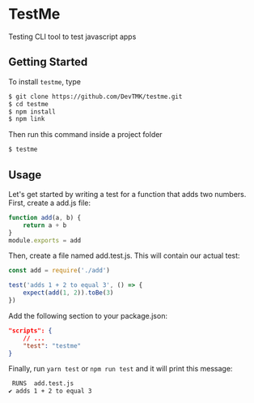 # TestMe

Testing CLI tool to test javascript apps

## Getting Started

To install `testme`, type

```bash
$ git clone https://github.com/DevTMK/testme.git
$ cd testme
$ npm install
$ npm link
```

Then run this command inside a project folder

```bash
$ testme
```

## Usage

Let's get started by writing a test for a function that adds two numbers. First, create a add.js file:

```javascript
function add(a, b) {
	return a + b
}
module.exports = add
```

Then, create a file named add.test.js. This will contain our actual test:

```javascript
const add = require('./add')

test('adds 1 + 2 to equal 3', () => {
	expect(add(1, 2)).toBe(3)
})
```

Add the following section to your package.json:

```json
"scripts": {
	// ...
	"test": "testme"
}
```

Finally, run `yarn test` or `npm run test` and it will print this message:

```bash
 RUNS  add.test.js
✔ adds 1 + 2 to equal 3
```
